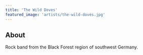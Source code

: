 ```yaml
---
title: 'The Wild Doves'
featured_image: 'artists/the-wild-doves.jpg'
---
```


## About

Rock band from the Black Forest region of southwest Germany.
